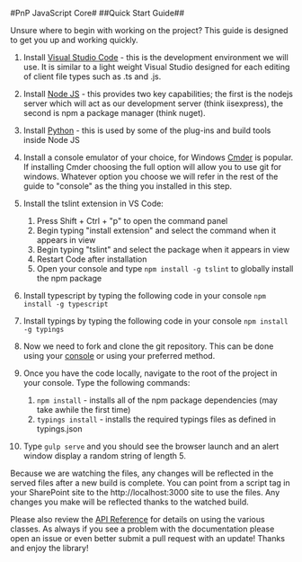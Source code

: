 #PnP JavaScript Core#
##Quick Start Guide##

Unsure where to begin with working on the project? This guide is designed to get you up and working quickly.

1. Install [Visual Studio Code](https://code.visualstudio.com/) - this is the development environment we will use. It is similar to a light weight Visual Studio designed for each editing of client file types such as .ts and .js.

2. Install [Node JS](https://nodejs.org/en/download/) - this provides two key capabilities; the first is the nodejs server which will act as our development server (think iisexpress), the second is npm a package manager (think nuget).

3. Install [Python](https://www.python.org/downloads/) - this is used by some of the plug-ins and build tools inside Node JS

4. Install a console emulator of your choice, for Windows [Cmder](http://cmder.net/) is popular. If installing Cmder choosing the full option will allow you to use git for windows. Whatever option you choose we will refer in the rest of the guide to "console" as the thing you installed in this step.

5. Install the tslint extension in VS Code:
	1. Press Shift + Ctrl + "p" to open the command panel
	2. Begin typing "install extension" and select the command when it appears in view
	3. Begin typing "tslint" and select the package when it appears in view
	4. Restart Code after installation
	5. Open your console and type `npm install -g tslint` to globally install the npm package

6. Install typescript by typing the following code in your console `npm install -g typescript`

7. Install typings by typing the following code in your console `npm install -g typings`

8. Now we need to fork and clone the git repository. This can be done using your [console](https://help.github.com/articles/fork-a-repo/) or using your preferred method.

9. Once you have the code locally, navigate to the root of the project in your console. Type the following commands:
	1. `npm install` - installs all of the npm package dependencies (may take awhile the first time)
	2. `typings install` - installs the required typings files as defined in typings.json 

10. Type `gulp serve` and you should see the browser launch and an alert window display a random string of length 5.

Because we are watching the files, any changes will be reflected in the served files after a new build is complete. You can point from a script tag in your SharePoint site to the http://localhost:3000 site to use the files. Any changes you make will be reflected thanks to the watched build.

Please also review the [API Reference](/api) for details on using the various classes. As always if you see a problem with the documentation please open an issue or even better submit a pull request with an update! Thanks and enjoy the library! 

